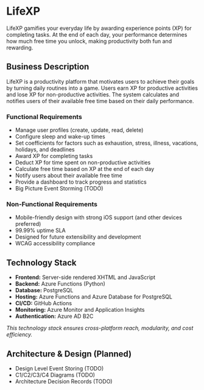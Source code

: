 # LifeXP

LifeXP gamifies your everyday life by awarding experience points (XP) for completing tasks. At the end of each day, 
your performance determines how much free time you unlock, making productivity both fun and rewarding.

## Business Description

LifeXP is a productivity platform that motivates users to achieve their goals by turning daily routines into a game. 
Users earn XP for productive activities and lose XP for non-productive activities. The system calculates and notifies 
users of their available free time based on their daily performance.

### Functional Requirements
- Manage user profiles (create, update, read, delete)
- Configure sleep and wake-up times
- Set coefficients for factors such as exhaustion, stress, illness, vacations, holidays, and deadlines
- Award XP for completing tasks
- Deduct XP for time spent on non-productive activities
- Calculate free time based on XP at the end of each day
- Notify users about their available free time
- Provide a dashboard to track progress and statistics
- Big Picture Event Storming (TODO)

### Non-Functional Requirements
- Mobile-friendly design with strong iOS support (and other devices preferred)
- 99.99% uptime SLA
- Designed for future extensibility and development
- WCAG accessibility compliance

## Technology Stack
- **Frontend:** Server-side rendered XHTML and JavaScript
- **Backend:** Azure Functions (Python)
- **Database:** PostgreSQL
- **Hosting:** Azure Functions and Azure Database for PostgreSQL
- **CI/CD:** GitHub Actions
- **Monitoring:** Azure Monitor and Application Insights
- **Authentication:** Azure AD B2C

*This technology stack ensures cross-platform reach, modularity, and cost efficiency.*

## Architecture & Design (Planned)
- Design Level Event Storing (TODO)
- C1/C2/C3/C4 Diagrams (TODO)
- Architecture Decision Records (TODO)